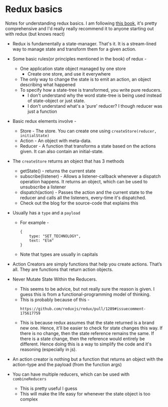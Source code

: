 # Redux basics

Notes for understanding redux basics. I am following [this book](https://medium.freecodecamp.org/understanding-redux-the-worlds-easiest-guide-to-beginning-redux-c695f45546f6), it's pretty comprehensive and I'd really really recommend it to anyone starting out with redux (but knows react)

- Redux is fundamentally a state-manager. That's it. It is a stream-lined way to manage state and transform them for a given action.
- Some basic rules(or principles mentioned in the book) of redux - 
    - One application state object managed by one store
        - Create one store, and use it everywhere
    - The only way to change the state is to emit an action, an object describing what happened
    - To specify how a state-tree is transformed, you write pure reducers.
        - I don't understand why the word state-tree is being used instead of state-object or just state.
        - I don't understand what's a 'pure' reducer? I though reducer was just a function

- Basic redux elements involve - 
    - Store - The store. You can create one using `createStore(reducer, initialState)`
    - Action - An object with meta-data.
    - Reducer - A function that transforms a state based on the actions given. It can also contain an initial-state.

- The `createStore` returns an object that has 3 methods 
    - getState() - returns the current state 
    - subscribe(listener) - Allows a listener-callback whenever a dispatch operation happens. It returns an object, which can be used to unsubscribe a listener
    - dispatch(action) - Passes the action and the current state to the reducer and calls all the listeners, every-time it's dispatched.
    - Check out the blog for the source-code that explains this

- Usually has a `type` and a `payload`
    - For example - 
        ```
        {
            type: "SET_TECHNOLOGY",
            text: "Elm"
        }
        ```
    - Note that types are usually in capitals

- Action Creators are simply functions that help you create actions. That’s all. They are functions that return action objects.

- Never Mutate State Within the Reducers.
    - This seems to be advice, but not really sure the reason is given. I guess this is from a functional-programming model of thinking.
    - This is probably because of this - 
        ```
        https://github.com/reduxjs/redux/pull/1289#issuecomment-175617759
        ```
    - This is because redux assumes that the state returned is a brand new one. Hence, it'll be easier to check for state changes this way. If there is no change, then the state reference remains the same. If there is a state change, then the reference would entirely be different. Hence doing this is a way to simplify the code and it's reasoning (especially in js).

- An action creator is nothing but a function that returns an object with the action-type and the payload (from the function args)

- You can have multiple reducers, which can be used with `combineReducers`
    - This is pretty useful I guess
    - This will make the life easy for whenever the state object is too complex
